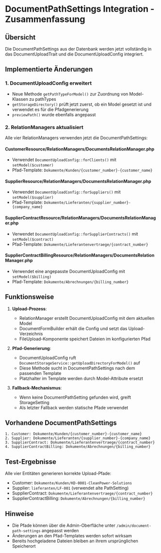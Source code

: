 # DocumentPathSettings Integration - Zusammenfassung

## Übersicht
Die DocumentPathSettings aus der Datenbank werden jetzt vollständig in das DocumentUploadTrait und die DocumentUploadConfig integriert.

## Implementierte Änderungen

### 1. DocumentUploadConfig erweitert
- Neue Methode `getPathTypeForModel()` zur Zuordnung von Model-Klassen zu pathTypes
- `getStorageDirectory()` prüft jetzt zuerst, ob ein Model gesetzt ist und verwendet es für die Pfadgenerierung
- `previewPath()` wurde ebenfalls angepasst

### 2. RelationManagers aktualisiert
Alle vier RelationManagers verwenden jetzt die DocumentPathSettings:

#### CustomerResource/RelationManagers/DocumentsRelationManager.php
- Verwendet `DocumentUploadConfig::forClients()` mit `setModel($customer)`
- Pfad-Template: `Dokumente/Kunden/{customer_number}-{customer_name}`

#### SupplierResource/RelationManagers/DocumentsRelationManager.php  
- Verwendet `DocumentUploadConfig::forSuppliers()` mit `setModel($supplier)`
- Pfad-Template: `Dokumente/Lieferanten/{supplier_number}-{company_name}`

#### SupplierContractResource/RelationManagers/DocumentsRelationManager.php
- Verwendet `DocumentUploadConfig::forSupplierContracts()` mit `setModel($contract)`
- Pfad-Template: `Dokumente/Lieferantenvertraege/{contract_number}`

#### SupplierContractBillingResource/RelationManagers/DocumentsRelationManager.php
- Verwendet eine angepasste DocumentUploadConfig mit `setModel($billing)`
- Pfad-Template: `Dokumente/Abrechnungen/{billing_number}`

## Funktionsweise

1. **Upload-Prozess**:
   - RelationManager erstellt DocumentUploadConfig mit dem aktuellen Model
   - DocumentFormBuilder erhält die Config und setzt das Upload-Verzeichnis
   - FileUpload-Komponente speichert Dateien im konfigurierten Pfad

2. **Pfad-Generierung**:
   - DocumentUploadConfig ruft `DocumentStorageService::getUploadDirectoryForModel()` auf
   - Diese Methode sucht in DocumentPathSettings nach dem passenden Template
   - Platzhalter im Template werden durch Model-Attribute ersetzt

3. **Fallback-Mechanismus**:
   - Wenn keine DocumentPathSetting gefunden wird, greift StorageSetting
   - Als letzter Fallback werden statische Pfade verwendet

## Vorhandene DocumentPathSettings

```
1. Customer: Dokumente/Kunden/{customer_number}-{customer_name}
2. Supplier: Dokumente/Lieferanten/{supplier_number}-{company_name}  
3. SupplierContract: Dokumente/Lieferantenvertraege/{contract_number}
4. SupplierContractBilling: Dokumente/Abrechnungen/{billing_number}
```

## Test-Ergebnisse

Alle vier Entitäten generieren korrekte Upload-Pfade:
- Customer: `Dokumente/Kunden/KD-0001-CleanPower-Solutions`
- Supplier: `lieferanten/LF-001` (verwendet alte PathSetting)
- SupplierContract: `Dokumente/Lieferantenvertraege/{contract_number}`
- SupplierContractBilling: `Dokumente/Abrechnungen/{billing_number}`

## Hinweise

- Die Pfade können über die Admin-Oberfläche unter `/admin/document-path-settings` angepasst werden
- Änderungen an den Pfad-Templates werden sofort wirksam
- Bereits hochgeladene Dateien bleiben an ihrem ursprünglichen Speicherort